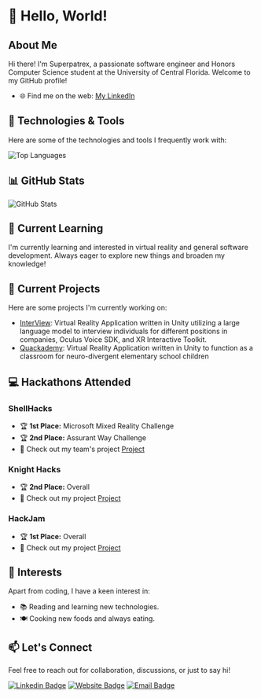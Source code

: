 # 👋 Hello, World!

## About Me

Hi there! I'm Superpatrex, a passionate software engineer and Honors Computer Science student at the University of Central Florida. Welcome to my GitHub profile!

- 🌐 Find me on the web: [My LinkedIn](https://www.linkedin.com/in/johnandrewscs/)

## 🔧 Technologies & Tools

Here are some of the technologies and tools I frequently work with:

![Top Languages](https://github-readme-stats.vercel.app/api/top-langs/?username=Superpatrex&layout=compact&theme=dark)

## 📊 GitHub Stats

![GitHub Stats](https://github-readme-stats.vercel.app/api?username=Superpatrex&count_private=true&show_icons=true&theme=dark)

## 🌱 Current Learning

I'm currently learning and interested in virtual reality and general software development. Always eager to explore new things and broaden my knowledge!

## 🎯 Current Projects

Here are some projects I'm currently working on:

- [InterView](https://github.com/Superpatrex/InterView.git): Virtual Reality Application written in Unity utilizing a large language model to interview individuals for different positions in companies, Oculus Voice SDK, and XR Interactive Toolkit.
- [Quackademy](https://github.com/Superpatrex/Quackademy.git): Virtual Reality Application written in Unity to function as a classroom for neuro-divergent elementary school children

## 💻 Hackathons Attended

### ShellHacks
- 🏆 **1st Place:** Microsoft Mixed Reality Challenge
- 🏆 **2nd Place:** Assurant Way Challenge
- 🚀 Check out my team's project [Project](https://link.com)

### Knight Hacks
- 🏆 **2nd Place:** Overall
- 🚀 Check out my project [Project](https://link.com)

### HackJam
- 🏆 **1st Place:** Overall
- 🚀 Check out my project [Project](https://link.com)

  
## 🚀 Interests

Apart from coding, I have a keen interest in:

- 📚 Reading and learning new technologies.
- 🍽️ Cooking new foods and always eating.

## 📫 Let's Connect

Feel free to reach out for collaboration, discussions, or just to say hi!

[![Linkedin Badge](https://img.shields.io/badge/-YourName-blue?style=flat-square&logo=Linkedin&logoColor=white&link=https://www.linkedin.com/in/YourProfile/)](https://www.linkedin.com/in/YourProfile/)
[![Website Badge](https://img.shields.io/badge/-YourWebsite-ff7e5f?style=flat-square&logo=HTML5&logoColor=white&link=https://www.yourwebsite.com/)](https://www.yourwebsite.com/)
[![Email Badge](https://img.shields.io/badge/-Email-ff5722?style=flat-square&logo=Gmail&logoColor=white&link=mailto:youremail@gmail.com)](mailto:youremail@gmail.com)
